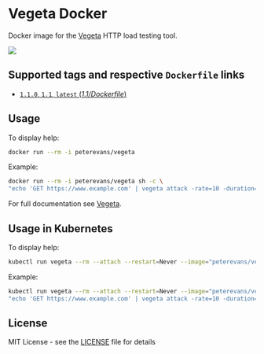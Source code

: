 # Vegeta Docker
Docker image for the [Vegeta](https://github.com/tsenart/vegeta) HTTP load testing tool.

[![](https://images.microbadger.com/badges/image/peterevans/vegeta.svg)](https://microbadger.com/images/peterevans/vegeta "Get your own image badge on microbadger.com")

## Supported tags and respective `Dockerfile` links

- [`1.1.0`, `1.1`, `latest`  (*1.1/Dockerfile*)](https://github.com/peter-evans/vegeta-docker/tree/master/1.1)

## Usage

To display help:
```bash
docker run --rm -i peterevans/vegeta
```
Example:
```bash
docker run --rm -i peterevans/vegeta sh -c \
"echo 'GET https://www.example.com' | vegeta attack -rate=10 -duration=30s | tee results.bin | vegeta report"
```
For full documentation see [Vegeta](https://github.com/tsenart/vegeta).

## Usage in Kubernetes

To display help:
```bash
kubectl run vegeta --rm --attach --restart=Never --image="peterevans/vegeta"
```
Example:
```bash
kubectl run vegeta --rm --attach --restart=Never --image="peterevans/vegeta" -- sh -c \
"echo 'GET https://www.example.com' | vegeta attack -rate=10 -duration=30s | tee results.bin | vegeta report"
```

## License

MIT License - see the [LICENSE](LICENSE) file for details
